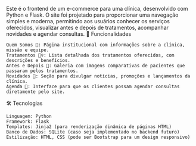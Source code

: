 Este é o frontend de um e-commerce para uma clínica, desenvolvido com Python e Flask. O site foi projetado para proporcionar uma navegação simples e moderna, 
permitindo aos usuários conhecer os serviços oferecidos, visualizar antes e depois de tratamentos, acompanhar novidades e agendar consultas.
🌟 Funcionalidades

    Quem Somos 🏥: Página institucional com informações sobre a clínica, missão e equipe.
    Tratamentos 💆‍♀️: Lista detalhada dos tratamentos oferecidos, com descrições e benefícios.
    Antes e Depois 📸: Galeria com imagens comparativas de pacientes que passaram pelos tratamentos.
    Novidades 📰: Seção para divulgar notícias, promoções e lançamentos da clínica.
    Agenda 📅: Interface para que os clientes possam agendar consultas diretamente pelo site.

🛠️ Tecnologias

    Linguagem: Python
    Framework: Flask
    Templates: Jinja2 (para renderização dinâmica de páginas HTML)
    Banco de Dados: SQLite (caso seja implementado no backend futuro)
    Estilização: HTML, CSS (pode ser Bootstrap para um design responsivo)
